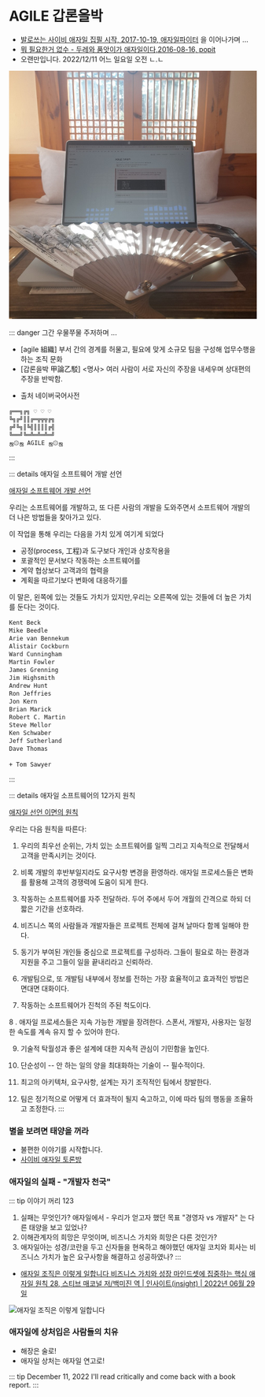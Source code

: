 # AGILE 갑론을박
- [발로쓰는 사이비 애자일 집필 시작, 2017-10-19, 애자일파이터](https://agile-fighter.github.io/2017/10/19/first/) 을 이어나가며 ...
- [뭐 필요한거 없수 - 두레와 품앗이가 애자일이다,2016-08-16, popit](https://www.popit.kr/%eb%ad%90-%ed%95%84%ec%9a%94%ed%95%9c%ea%b1%b0-%ec%97%86%ec%88%98-%ec%95%a0%ec%9e%90%ec%9d%bc-%ec%84%b1%ea%b3%b5-%ec%b2%99%eb%8f%84/)
- 오랜만입니다. 2022/12/11 어느 일요일 오전 ㄴ.ㄴ

![애자일 사랑방](../../../../images/agile/agile-sarangbang.jpeg)

::: danger 그간 우물쭈물 주저하며 ...
- [agile 組織] 부서 간의 경계를 허물고, 필요에 맞게 소규모 팀을 구성해 업무수행을 하는 조직 문화
- [갑론을박 甲論乙駁] <명사> 여러 사람이 서로 자신의 주장을 내세우며 상대편의 주장을 반박함.

* 출처 네이버국어사전
``` LOVE
╔══╗╔╗ ♡ ♡ ♡
╚╗╔╝║║╔═╦╦╦╔╗
╔╝╚╗║╚╣║║║║╔╣
╚══╝╚═╩═╩═╩═╝
ஜ۞ஜ AGILE ஜ۞ஜ
```
:::

::: details 애자일 소프트웨어 개발 선언

[애자일 소프트웨어 개발 선언](https://agilemanifesto.org/iso/ko/manifesto.html)

우리는 소프트웨어를 개발하고, 또 다른 사람의 개발을
도와주면서 소프트웨어 개발의 더 나은 방법들을 찾아가고
있다. 

이 작업을 통해 우리는 다음을 가치 있게 여기게 되었다

- 공정(process, 工程)과 도구보다 개인과 상호작용을
- 포괄적인 문서보다 작동하는 소프트웨어를
- 계약 협상보다 고객과의 협력을
- 계획을 따르기보다 변화에 대응하기를

이 말은, 왼쪽에 있는 것들도 가치가 있지만,우리는 오른쪽에 있는 것들에 더 높은 가치를 둔다는 것이다.

``` agile
Kent Beck
Mike Beedle
Arie van Bennekum
Alistair Cockburn
Ward Cunningham
Martin Fowler
James Grenning
Jim Highsmith
Andrew Hunt
Ron Jeffries
Jon Kern
Brian Marick
Robert C. Martin
Steve Mellor
Ken Schwaber
Jeff Sutherland
Dave Thomas

+ Tom Sawyer
```
:::

::: details 애자일 소프트웨어의 12가지 원칙

[애자일 선언 이면의 원칙](https://agilemanifesto.org/iso/ko/principles.html)

우리는 다음 원칙을 따른다:

1. 우리의 최우선 순위는, 가치 있는 소프트웨어를 일찍 그리고 지속적으로 전달해서 고객을 만족시키는 것이다.

2. 비록 개발의 후반부일지라도 요구사항 변경을 환영하라. 애자일 프로세스들은 변화를 활용해 고객의 경쟁력에 도움이 되게 한다.

3. 작동하는 소프트웨어를 자주 전달하라. 두어 주에서 두어 개월의 간격으로 하되 더 짧은 기간을 선호하라.

4. 비즈니스 쪽의 사람들과 개발자들은 프로젝트 전체에 걸쳐 날마다 함께 일해야 한다.

5. 동기가 부여된 개인들 중심으로 프로젝트를 구성하라. 그들이 필요로 하는 환경과 지원을 주고 그들이 일을 끝내리라고 신뢰하라.

6. 개발팀으로, 또 개발팀 내부에서 정보를 전하는 가장 효율적이고 효과적인 방법은 면대면 대화이다.

7. 작동하는 소프트웨어가 진척의 주된 척도이다.

8 . 애자일 프로세스들은 지속 가능한 개발을 장려한다. 스폰서, 개발자, 사용자는 일정한 속도를 계속 유지 할 수 있어야 한다.

9. 기술적 탁월성과 좋은 설계에 대한 지속적 관심이 기민함을 높인다.

10. 단순성이 -- 안 하는 일의 양을 최대화하는 기술이 -- 필수적이다.

11. 최고의 아키텍처, 요구사항, 설계는 자기 조직적인 팀에서 창발한다.

12. 팀은 정기적으로 어떻게 더 효과적이 될지 숙고하고, 이에 따라 팀의 행동을 조율하고 조정한다.
:::

### 별을 보려면 태양을 꺼라
- 불편한 이야기를 시작합니다.
- [사이비 애자일 토론방](https://github.com/log-diginori/log-diginori.github.io/discussions/23)

### 애자일의 실패 - "개발자 천국"
::: tip 이야기 꺼리 123
1. 실패는 무엇인가? 애자일에서 - 우리가 얻고자 했던 목표 "경영자 vs 개발자" 는 다른 태양을 보고 있었나?
2. 이해관계자의 희망은 무엇이며, 비즈니스 가치와 희망은 다른 것인가?
3. 애자일아는 성경/코란을 두고 신자들을 현옥하고 해야했던 애자일 코치와 회사는 비즈니스 가치가 높은 요구사항을 해결하고 성공하였나?
:::
- [애자일 조직은 이렇게 일합니다 비즈니스 가치와 성장 마인드셋에 집중하는 핵심 애자일 원칙 28, 스티브 매코널 저/백미진 역 | 인사이트(insight) | 2022년 06월 29일](http://www.yes24.com/product/goods/110282214?fbclid=IwAR3N963muS9ERSDoiXKaZ1436hjX7AW8z9h6U4zDbMMW7QKy-C-WWujMBsQ)

![애자일 조직은 이렇게 일합니다](http://image.yes24.com/goods/110282214/XL)

### 애자일에 상처입은 사람들의 치유
- 해장은 술로!
- 애자일 상처는 애자일 연고로!

::: tip December 11, 2022
I'll read critically and come back with a book report.
:::